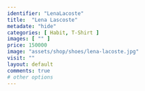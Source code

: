 ```yaml
---
identifier: "LenaLacoste"
title:  "Lena Lascoste"
metadate: "hide"
categories: [ Habit, T-Shirt ]
images: [ "" ]
price: 150000
image: "assets/shop/shoes/lena-lacoste.jpg"
visit: ""
layout: default
comments: true
# other options
---
```



